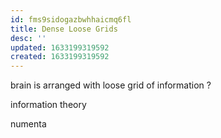 ```yaml
---
id: fms9sidogazbwhhaicmq6fl
title: Dense Loose Grids
desc: ''
updated: 1633199319592
created: 1633199319592
---
```


brain is arranged with loose grid of information ?

information theory

numenta

